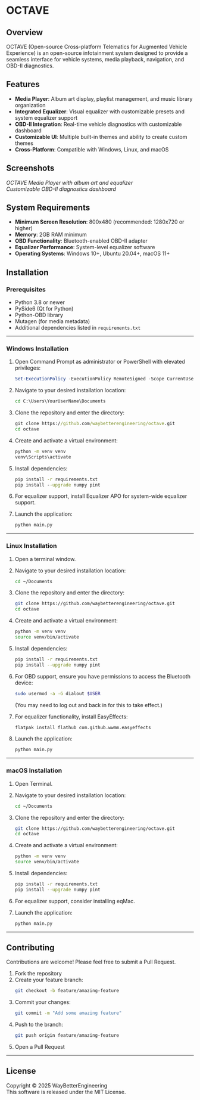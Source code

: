 # OCTAVE

## Overview
OCTAVE (Open-source Cross-platform Telematics for Augmented Vehicle Experience) is an open-source infotainment system designed to provide a seamless interface for vehicle systems, media playback, navigation, and OBD-II diagnostics.

## Features
- **Media Player**: Album art display, playlist management, and music library organization  
- **Integrated Equalizer**: Visual equalizer with customizable presets and system equalizer support  
- **OBD-II Integration**: Real-time vehicle diagnostics with customizable dashboard  
- **Customizable UI**: Multiple built-in themes and ability to create custom themes  
- **Cross-Platform**: Compatible with Windows, Linux, and macOS  

## Screenshots
*OCTAVE Media Player with album art and equalizer*  
*Customizable OBD-II diagnostics dashboard*

## System Requirements
- **Minimum Screen Resolution**: 800x480 (recommended: 1280x720 or higher)  
- **Memory**: 2GB RAM minimum  
- **OBD Functionality**: Bluetooth-enabled OBD-II adapter  
- **Equalizer Performance**: System-level equalizer software  
- **Operating Systems**: Windows 10+, Ubuntu 20.04+, macOS 11+  

## Installation

### Prerequisites
- Python 3.8 or newer  
- PySide6 (Qt for Python)  
- Python-OBD library  
- Mutagen (for media metadata)  
- Additional dependencies listed in `requirements.txt`  

---

### Windows Installation

1. Open Command Prompt as administrator or PowerShell with elevated privileges:
   ```powershell
   Set-ExecutionPolicy -ExecutionPolicy RemoteSigned -Scope CurrentUser
   ```

2. Navigate to your desired installation location:
   ```cmd
   cd C:\Users\YourUserName\Documents
   ```

3. Clone the repository and enter the directory:
   ```cmd
   git clone https://github.com/waybetterengineering/octave.git
   cd octave
   ```

4. Create and activate a virtual environment:
   ```cmd
   python -m venv venv
   venv\Scripts\activate
   ```

5. Install dependencies:
   ```cmd
   pip install -r requirements.txt
   pip install --upgrade numpy pint
   ```

6. For equalizer support, install Equalizer APO for system-wide equalizer support.

7. Launch the application:
   ```cmd
   python main.py
   ```

---

### Linux Installation

1. Open a terminal window.

2. Navigate to your desired installation location:
   ```bash
   cd ~/Documents
   ```

3. Clone the repository and enter the directory:
   ```bash
   git clone https://github.com/waybetterengineering/octave.git
   cd octave
   ```

4. Create and activate a virtual environment:
   ```bash
   python -m venv venv
   source venv/bin/activate
   ```

5. Install dependencies:
   ```bash
   pip install -r requirements.txt
   pip install --upgrade numpy pint
   ```

6. For OBD support, ensure you have permissions to access the Bluetooth device:
   ```bash
   sudo usermod -a -G dialout $USER
   ```
   (You may need to log out and back in for this to take effect.)

7. For equalizer functionality, install EasyEffects:
   ```bash
   flatpak install flathub com.github.wwmm.easyeffects
   ```

8. Launch the application:
   ```bash
   python main.py
   ```

---

### macOS Installation

1. Open Terminal.

2. Navigate to your desired installation location:
   ```bash
   cd ~/Documents
   ```

3. Clone the repository and enter the directory:
   ```bash
   git clone https://github.com/waybetterengineering/octave.git
   cd octave
   ```

4. Create and activate a virtual environment:
   ```bash
   python -m venv venv
   source venv/bin/activate
   ```

5. Install dependencies:
   ```bash
   pip install -r requirements.txt
   pip install --upgrade numpy pint
   ```

6. For equalizer support, consider installing eqMac.

7. Launch the application:
   ```bash
   python main.py
   ```

---

## Contributing
Contributions are welcome! Please feel free to submit a Pull Request.

1. Fork the repository  
2. Create your feature branch:  
   ```bash
   git checkout -b feature/amazing-feature
   ```
3. Commit your changes:  
   ```bash
   git commit -m "Add some amazing feature"
   ```
4. Push to the branch:  
   ```bash
   git push origin feature/amazing-feature
   ```
5. Open a Pull Request  

---

## License
Copyright © 2025 WayBetterEngineering  
This software is released under the MIT License.
